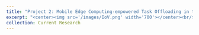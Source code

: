 ```yaml
---
title: "Project 2: Mobile Edge Computing-empowered Task Offloading in the Internet of Vehicles (Ongoing)"
excerpt: "<center><img src='/images/IoV.png' width='700'></center><br/>This project aims to design task offloading schemes for the Internet of Vehicles (IoV) with the assistance of mobile edge computing.  We began with an overview of in-vehicle networking, where the current in-vehicle networking technologies are summarized, compared, and analyzed.  We advocated automotive Ethernet and presented a priority-based scheduler to reduce the cost of wire harnesses and guarantee delay-constrained performance. With the Ethernet being installed in vehicles, the barrier for vehicular communications and networking is significantly lowered.  After briefly discussing the essential elements of the Internet of autonomous vehicles, such as architecture, features, and socio-technological issues, we propose a three-layer task offloading scheme for the intelligent IoV with the aim of minimizing the overall energy consumption while satisfying the delay constraint of end users.   Due to the extraordinarily complex nature of the problem in question, we will devise a deep reinforcement machine learning technique-based method.  Performance evaluations for our proposed method and their optimized variations will be conducted using real-world taxicab data in Shanghai and Hangzhou, China.  Our approach is expected to be highly practical and efficient for task offloading and intelligent caching in large-scale vehicular networks."
collection: Current Research
---
```

